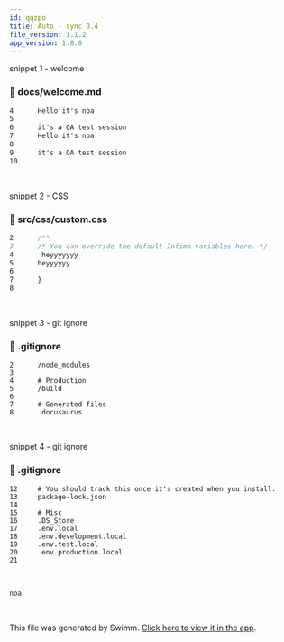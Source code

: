```yaml
---
id: qqzpo
title: Auto - sync 0.4
file_version: 1.1.2
app_version: 1.8.0
---
```


snippet 1 - welcome
<!-- NOTE-swimm-snippet: the lines below link your snippet to Swimm -->
### 📄 docs/welcome.md
```markdown
4      Hello it's noa
5      
6      it's a QA test session 
7      Hello it's noa
8      
9      it's a QA test session 
10     
```

<br/>

snippet 2 - CSS
<!-- NOTE-swimm-snippet: the lines below link your snippet to Swimm -->
### 📄 src/css/custom.css
```css
2      /**
3      /* You can override the default Infima variables here. */
4       heyyyyyyy
5      heyyyyyy
6      
7      }
8      
```

<br/>

snippet 3 - git ignore
<!-- NOTE-swimm-snippet: the lines below link your snippet to Swimm -->
### 📄 .gitignore
```gitignore
2      /node_modules
3      
4      # Production
5      /build
6      
7      # Generated files
8      .docusaurus
```

<br/>

snippet 4 - git ignore
<!-- NOTE-swimm-snippet: the lines below link your snippet to Swimm -->
### 📄 .gitignore
```gitignore
12     # You should track this once it's created when you install.
13     package-lock.json
14     
15     # Misc
16     .DS_Store
17     .env.local
18     .env.development.local
19     .env.test.local
20     .env.production.local
21     
```

<br/>

`noa`<swm-token data-swm-token=":docs/welcome.md:1:6:6:`Hello it&#39;s noa`"/>

<br/>

This file was generated by Swimm. [Click here to view it in the app](http://localhost:5000/repos/Z2l0aHViJTNBJTNBTm9hUmVwbyUzQSUzQU5vYW96ZXI=/docs/qqzpo).
